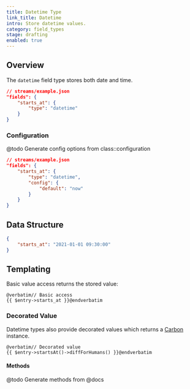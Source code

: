 ```yaml
---
title: Datetime Type
link_title: Datetime
intro: Store datetime values.
category: field_types
stage: drafting
enabled: true
---
```


## Overview

The `datetime` field type stores both date and time.

```json
// streams/example.json
"fields": {
    "starts_at": {
        "type": "datetime"
    }
}
```

### Configuration

@todo Generate config options from class::configuration

```json
// streams/example.json
"fields": {
    "starts_at": {
        "type": "datetime",
        "config": {
            "default": "now"
        }
    }
}
```

## Data Structure

```json
{
    "starts_at": "2021-01-01 09:30:00"
}
```

## Templating

Basic value access returns the stored value:

```blade
@verbatim// Basic access
{{ $entry->starts_at }}@endverbatim
```

### Decorated Value

Datetime types also provide decorated values which returns a [Carbon](https://carbon.nesbot.com/) instance.

```blade
@verbatim// Decorated value
{{ $entry->startsAt()->diffForHumans() }}@endverbatim
```

#### Methods

@todo Generate methods from @docs
